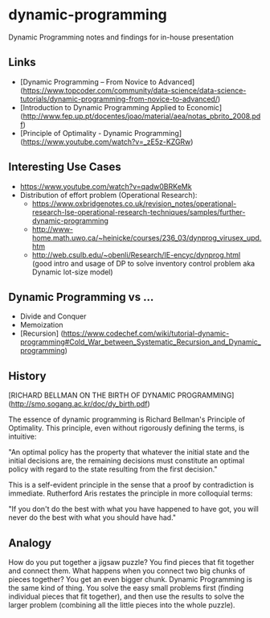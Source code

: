 # dynamic-programming
Dynamic Programming notes and findings for in-house presentation

Links
-----
* [Dynamic Programming – From Novice to Advanced] (https://www.topcoder.com/community/data-science/data-science-tutorials/dynamic-programming-from-novice-to-advanced/)
* [Introduction to Dynamic Programming Applied to Economic] (http://www.fep.up.pt/docentes/joao/material/aea/notas_pbrito_2008.pdf)
* [Principle of Optimality - Dynamic Programming] (https://www.youtube.com/watch?v=_zE5z-KZGRw)

Interesting Use Cases
---------------------
* https://www.youtube.com/watch?v=qadw0BRKeMk
* Distribution of effort problem (Operational Research):
  * https://www.oxbridgenotes.co.uk/revision_notes/operational-research-lse-operational-research-techniques/samples/further-dynamic-programming
  * http://www-home.math.uwo.ca/~heinicke/courses/236_03/dynprog_virusex_upd.htm
  * http://web.csulb.edu/~obenli/Research/IE-encyc/dynprog.html (good intro and usage of DP to solve inventory control problem aka Dynamic lot-size model)


Dynamic Programming vs ...
--------------------------
* Divide and Conquer
* Memoization
* [Recursion] (https://www.codechef.com/wiki/tutorial-dynamic-programming#Cold_War_between_Systematic_Recursion_and_Dynamic_programming)


History
-------
[RICHARD BELLMAN ON THE BIRTH OF DYNAMIC PROGRAMMING] (http://smo.sogang.ac.kr/doc/dy_birth.pdf)

The essence of dynamic programming is Richard Bellman's Principle of Optimality. This principle, even without rigorously defining the terms, is intuitive:

"An optimal policy has the property that whatever the initial state and the initial decisions are, the remaining decisions must constitute an optimal policy with regard to the state resulting from the first decision."

This is a self-evident principle in the sense that a proof by contradiction is immediate. Rutherford Aris restates the principle in more colloquial terms:

"If you don't do the best with what you have happened to have got, you will never do the best with what you should have had."


Analogy
-------
How do you put together a jigsaw puzzle?  You find pieces that fit together and connect them.  What happens when you connect two big chunks of pieces together?  You get an even bigger chunk. Dynamic Programming is the same kind of thing.  You solve the easy small problems first (finding individual pieces that fit together), and then use the results to solve the larger problem (combining all the little pieces into the whole puzzle).
